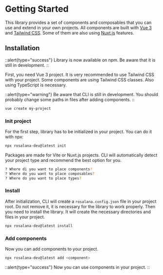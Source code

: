 # Getting Started

This library provides a set of components and composables that you can use and extend in your own projects. All components are built with [Vue 3](https://v3.vuejs.org/) and [Tailwind CSS](https://tailwindcss.com/). Some of them are also using [Nuxt.js](https://nuxtjs.org/) features.


## Installation

::alert{type="success"}
  Library is now available on npm. Be aware that it is still in development.
::

First, you need Vue 3 project. It is very recommended to use Tailwind CSS with your project. Some components are using Tailwind CSS classes. Also using TypeScript is necessary.

::alert{type="warning"}
  Be aware that CLI is still in development. You should probably change some paths in files after adding components.
::

```bash
vue create my-project
```

### Init project


For the first step, library has to be initialized in your project. You can do it with npx:

```bash
npx rosalana-dev@latest init
```
Packages are made for Vite or Nuxt.js projects. CLI will automatically detect your project type and recommend the best option for you.

```bash
? Where di you want to place components?
? Where do you want to place composables?
? Where do you want to place types?
```

### Install

After initialization, CLI will create a `rosalana.config.json` file in your project root. Do not remove it, it is necessary for the library to work properly. Then you need to install the library. It will create the necessary directories and files in your project.

```bash
npx rosalana-dev@latest install
```

### Add components

Now you can add components to your project.

```bash
npx rosalana-dev@latest add <component>
```

::alert{type="success"}
  Now you can use components in your project.
::
